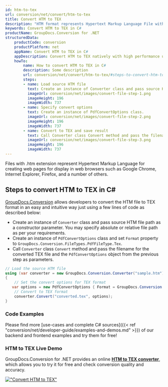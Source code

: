 ```yaml
---
id: htm-to-tex
url: conversion/net/convert/htm-to-tex
title: Convert HTM to TEX
description: "HTM format represents Hypertext Markup Language File with .htm extension. Learn how to convert HTM to TEX file programmatically in C# language using GroupDocs.Conversion for .NET library."
keywords: Convert HTM to TEX in C#
productName: GroupDocs.Conversion for .NET
structuredData:
    productCode: conversion
    productPlatform: net
    appName: Convert HTM to TEX in C#
    appDescription: Convert HTM to TEX natively with high performance using C# language and server side GroupDocs.Conversion for .NET APIs, without the use of any software like Microsoft or Open Office.
    howTo:
        name: How to convert HTM to TEX in C# 
        description: Some description
        url: conversion/net/convert/htm-to-tex/#steps-to-convert-htm-to-tex-in-c
        steps:
        - name: Load source HTM file 
          text: Create an instance of Converter class and pass source HTM file path as a constructor parameter. You may specify absolute or relative file path as per your requirements. 
          imageUrl: conversion/net/images/convert-file-step-1.png
          imageHeight: 196
          imageWidth: 737
        - name: Specify convert options 
          text: Create an instance of PdfConvertOptions class.
          imageUrl: conversion/net/images/convert-file-step-2.png
          imageHeight: 196
          imageWidth: 737
        - name: Convert to TEX and save result 
          text: Call Converter class Convert method and pass the filename for the converted HTML file and the PdfConvertOptions object from the previous step as parameters.
          imageUrl: conversion/net/images/convert-file-step-3.png
          imageHeight: 196
          imageWidth: 737
---
```


Files with .htm extension represent Hypertext Markup Language for creating web pages for display in web browsers such as Google Chrome, Internet Explorer, Firefox, and a number of others.

## Steps to convert HTM to TEX in C#

[GroupDocs.Conversion](https://products.groupdocs.com/conversion/net) allows developers to convert the HTM file to TEX format in an easy and intuitive way just using a few lines of code as described below:

* Create an instance of `Converter` class and pass source HTM file path as a constructor parameter. You may specify absolute or relative file path as per your requirements. 
* Create an instance of `PdfConvertOptions` class and set `Format` property to `GroupDocs.Conversion.FileTypes.PdfFileType.Tex`.
* Call `Converter` class `Convert` method and pass the filename for the converted TEX file and the `PdfConvertOptions` object from the previous step as parameters.

```csharp
// Load the source HTM file
using (var converter = new GroupDocs.Conversion.Converter("sample.htm"))
{
    // Set the convert options for TEX format
   var options = new PdfConvertOptions { Format = GroupDocs.Conversion.FileTypes.PdfFileType.Tex };
    // Convert to TEX format
    converter.Convert("converted.tex", options);
}
```

### Code Examples

Please find more [use-cases and complete C# sources]({{< ref "conversion/net/developer-guide/examples-and-demos.md" >}}) of our backend and frontend examples and try them for free!

### HTM to TEX Live Demo

GroupDocs.Conversion for .NET provides an online [**HTM to TEX converter**](https://products.groupdocs.app/conversion/htm-to-tex), which allows you to try it for free and check conversion quality and accuracy.

[!["Convert HTM to TEX"](conversion/net/images/convert-to-tex/convert-htm-to-tex.png)](https://products.groupdocs.app/conversion/htm-to-tex)